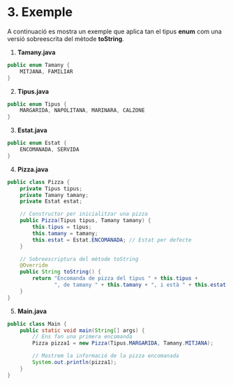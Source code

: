 # 3. Exemple

A continuació es mostra un exemple que aplica tan el tipus **enum** com una versió sobreescrita del mètode **toString**.

1. **Tamany.java**

```java
public enum Tamany {
    MITJANA, FAMILIAR
}
```

2. **Tipus.java**

```java
public enum Tipus {
    MARGARIDA, NAPOLITANA, MARINARA, CALZONE
}
```

3. **Estat.java**

```java
public enum Estat {
    ENCOMANADA, SERVIDA
}
```

4. **Pizza.java**

```java
public class Pizza {
    private Tipus tipus;
    private Tamany tamany;
    private Estat estat;

    // Constructor per inicialitzar una pizza
    public Pizza(Tipus tipus, Tamany tamany) {
        this.tipus = tipus;
        this.tamany = tamany;
        this.estat = Estat.ENCOMANADA; // Estat per defecte
    }

    // Sobreescriptura del mètode toString
    @Override
    public String toString() {
        return "Encomanda de pizza del tipus " + this.tipus + 
               ", de tamany " + this.tamany + ", i està " + this.estat + ".";
    }
}
```

5. **Main.java**

```java
public class Main {
    public static void main(String[] args) {
        // Ens fan una primera encomanda
        Pizza pizza1 = new Pizza(Tipus.MARGARIDA, Tamany.MITJANA);

        // Mostrem la informació de la pizza encomanada
        System.out.println(pizza1);
    }
}
```
